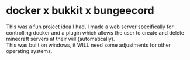 # docker x bukkit x bungeecord
This was a fun project idea I had, I made a web server specifically for controlling docker and a plugin which allows the user to create and delete minecraft servers at their will (automatically).      
This was built on windows, it WILL need some adjustments for other operating systems.
